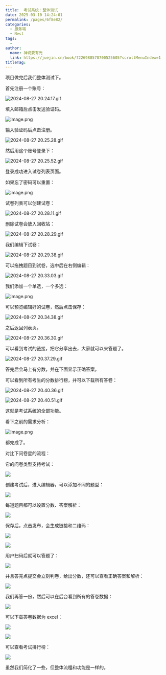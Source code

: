 ```yaml
---
title:  考试系统：整体测试
date: 2025-03-10 14:24:01
permalink: /pages/6f8e82/
categories:
  - 服务端
  - Nest
tags:
  - 
author: 
  name: 神说要有光
  link: https://juejin.cn/book/7226988578700525605?scrollMenuIndex=1
titleTag: 
---
```

项目做完后我们整体测试下。

首先注册一个账号：

![2024-08-27 20.24.17.gif](https://p1-juejin.byteimg.com/tos-cn-i-k3u1fbpfcp/5e488022a5264137bed1afdac7b87d1a~tplv-k3u1fbpfcp-jj-mark:0:0:0:0:q75.image#?w=2756&h=1458&s=168663&e=gif&f=32&b=fefefe)

填入邮箱后点击发送验证码。


![image.png](https://p9-juejin.byteimg.com/tos-cn-i-k3u1fbpfcp/14388c7545f34d6c9f834d5b831e0bfa~tplv-k3u1fbpfcp-jj-mark:0:0:0:0:q75.image#?w=548&h=266&s=37178&e=png&b=f6f6f6)

输入验证码后点击注册。

![2024-08-27 20.25.28.gif](https://p6-juejin.byteimg.com/tos-cn-i-k3u1fbpfcp/db39ab2864904c82b3cf0a5ae07842f5~tplv-k3u1fbpfcp-jj-mark:0:0:0:0:q75.image#?w=2756&h=1458&s=213013&e=gif&f=35&b=fefefe)

然后用这个账号登录下：

![2024-08-27 20.25.52.gif](https://p3-juejin.byteimg.com/tos-cn-i-k3u1fbpfcp/42c93737c3c5453b9d1d1efa90db3415~tplv-k3u1fbpfcp-jj-mark:0:0:0:0:q75.image#?w=2756&h=1458&s=181344&e=gif&f=27&b=fefefe)

登录成功进入试卷列表页面。

如果忘了密码可以重置：


![image.png](https://p3-juejin.byteimg.com/tos-cn-i-k3u1fbpfcp/1d6a583534c94aefa0ddc936f9c37961~tplv-k3u1fbpfcp-jj-mark:0:0:0:0:q75.image#?w=2134&h=998&s=99155&e=png&b=ffffff)

试卷列表可以创建试卷：


![2024-08-27 20.28.11.gif](https://p1-juejin.byteimg.com/tos-cn-i-k3u1fbpfcp/ac7a47f727284fe78225f5210bbf3dc8~tplv-k3u1fbpfcp-jj-mark:0:0:0:0:q75.image#?w=2756&h=1458&s=447336&e=gif&f=34&b=fdfdfd)

删除试卷会放入回收站：

![2024-08-27 20.28.29.gif](https://p1-juejin.byteimg.com/tos-cn-i-k3u1fbpfcp/c74c5f278a57413b8d2a77fbfa730f3d~tplv-k3u1fbpfcp-jj-mark:0:0:0:0:q75.image#?w=2756&h=1458&s=344805&e=gif&f=39&b=fefefe)

我们编辑下试卷：


![2024-08-27 20.29.38.gif](https://p1-juejin.byteimg.com/tos-cn-i-k3u1fbpfcp/9ded10edcc054315b9f82a9141e443b2~tplv-k3u1fbpfcp-jj-mark:0:0:0:0:q75.image#?w=2756&h=1458&s=594693&e=gif&f=56&b=fdfdfd)

可以拖拽题目到试卷，选中后在右侧编辑：


![2024-08-27 20.33.03.gif](https://p6-juejin.byteimg.com/tos-cn-i-k3u1fbpfcp/6958f916045549f298aaf0dc95717b27~tplv-k3u1fbpfcp-jj-mark:0:0:0:0:q75.image#?w=2756&h=1458&s=596511&e=gif&f=70&b=fdfdfd)

我们添加一个单选，一个多选：

![image.png](https://p3-juejin.byteimg.com/tos-cn-i-k3u1fbpfcp/0071c7499ad846c5a66d17526230e6c0~tplv-k3u1fbpfcp-jj-mark:0:0:0:0:q75.image#?w=2710&h=1080&s=182166&e=png&b=ffffff)

可以预览编辑好的试卷，然后点击保存：

![2024-08-27 20.34.38.gif](https://p3-juejin.byteimg.com/tos-cn-i-k3u1fbpfcp/6dd30e7e9cb1468082d27951e55ad622~tplv-k3u1fbpfcp-jj-mark:0:0:0:0:q75.image#?w=2756&h=1458&s=1135120&e=gif&f=59&b=fdfdfd)

之后返回列表页。

![2024-08-27 20.36.30.gif](https://p1-juejin.byteimg.com/tos-cn-i-k3u1fbpfcp/30c1c4138b434b3ba6ec05afa272dbfe~tplv-k3u1fbpfcp-jj-mark:0:0:0:0:q75.image#?w=2756&h=1458&s=441202&e=gif&f=69&b=fefefe)

可以看到考试的链接，把它分享出去，大家就可以来答题了。

![2024-08-27 20.37.29.gif](https://p6-juejin.byteimg.com/tos-cn-i-k3u1fbpfcp/c3ec3edd795d495f9439747d62193436~tplv-k3u1fbpfcp-jj-mark:0:0:0:0:q75.image#?w=2756&h=1458&s=308015&e=gif&f=59&b=fefefe)

答完后会马上有分数，并在下面显示正确答案。

可以看到所有考生的分数排行榜，并可以下载所有答卷：

![2024-08-27 20.40.36.gif](https://p1-juejin.byteimg.com/tos-cn-i-k3u1fbpfcp/2c67e3f029ff4499abdc06527f86d0b3~tplv-k3u1fbpfcp-jj-mark:0:0:0:0:q75.image#?w=2756&h=1458&s=447184&e=gif&f=25&b=fefefe)

![2024-08-27 20.40.51.gif](https://p1-juejin.byteimg.com/tos-cn-i-k3u1fbpfcp/8fe73f5a1994487c8e25d3e53008c767~tplv-k3u1fbpfcp-jj-mark:0:0:0:0:q75.image#?w=2756&h=1458&s=1329953&e=gif&f=65&b=fefefe)

这就是考试系统的全部功能。

看下之前的需求分析：

![image.png](https://p6-juejin.byteimg.com/tos-cn-i-k3u1fbpfcp/34ff0fdfeadc444683d2baf737512d5c~tplv-k3u1fbpfcp-jj-mark:0:0:0:0:q75.image#?w=964&h=1058&s=119163&e=png&b=ffffff)

都完成了。

对比下问卷星的流程：

它的问卷类型支持考试：

![](https://p9-juejin.byteimg.com/tos-cn-i-k3u1fbpfcp/682f3d9f410940e8a195ef066b489c22~tplv-k3u1fbpfcp-jj-mark:0:0:0:0:q75.image#?w=2456&h=1238&s=283811&e=png&b=fcfcfc)

创建考试后，进入编辑器，可以添加不同的题型：

![](https://p3-juejin.byteimg.com/tos-cn-i-k3u1fbpfcp/3c4f4d9fae8145bc97b7323aec889053~tplv-k3u1fbpfcp-jj-mark:0:0:0:0:q75.image#?w=2912&h=1502&s=1189027&e=gif&f=69&b=f7f7f7)

每道题目都可以设置分数、答案解析：

![](https://p9-juejin.byteimg.com/tos-cn-i-k3u1fbpfcp/47d79b3d4d664026801ce0b4ae1a0cb7~tplv-k3u1fbpfcp-jj-mark:0:0:0:0:q75.image#?w=2474&h=1464&s=285348&e=png&b=fdfdfd)

保存后，点击发布，会生成链接和二维码：

![](https://p9-juejin.byteimg.com/tos-cn-i-k3u1fbpfcp/b27b4098e7cb4efea0dfc94b8b216c2e~tplv-k3u1fbpfcp-jj-mark:0:0:0:0:q75.image#?w=1942&h=840&s=181682&e=png&b=fcfcfc)

![](https://p9-juejin.byteimg.com/tos-cn-i-k3u1fbpfcp/07a38196a7ce497fb94d912443f2f59e~tplv-k3u1fbpfcp-jj-mark:0:0:0:0:q75.image#?w=2302&h=1074&s=301412&e=png&b=fcfcfc)

用户扫码后就可以答题了：

![](https://p3-juejin.byteimg.com/tos-cn-i-k3u1fbpfcp/32f8b6710a62464c92b036ae331eaa06~tplv-k3u1fbpfcp-jj-mark:0:0:0:0:q75.image#?w=2184&h=1500&s=252196&e=png&b=ffffff)

并且答完点提交会立刻判卷，给出分数，还可以查看正确答案和解析：

![](https://p1-juejin.byteimg.com/tos-cn-i-k3u1fbpfcp/c9e55fee4f6c4dde8f9b28f6659d6b9c~tplv-k3u1fbpfcp-jj-mark:0:0:0:0:q75.image#?w=1410&h=1446&s=139802&e=png&b=fdfdfd)

我们再答一份，然后可以在后台看到所有的答卷数据：

![](https://p1-juejin.byteimg.com/tos-cn-i-k3u1fbpfcp/40ce6233f75b426eba496d0f75ce6d1d~tplv-k3u1fbpfcp-jj-mark:0:0:0:0:q75.image#?w=2612&h=1102&s=240581&e=png&b=fbfbfb)

可以下载答卷数据为 excel：

![](https://p1-juejin.byteimg.com/tos-cn-i-k3u1fbpfcp/9de2fe1267fd4923995f15ce37e32587~tplv-k3u1fbpfcp-jj-mark:0:0:0:0:q75.image#?w=2240&h=894&s=211901&e=png&b=fbfbfb)

![](https://p9-juejin.byteimg.com/tos-cn-i-k3u1fbpfcp/99c4b85b500c4972bcc67f1cbf2b000c~tplv-k3u1fbpfcp-jj-mark:0:0:0:0:q75.image#?w=1786&h=612&s=141206&e=png&b=fefefe)

可以查看考试排行榜：

![](https://p6-juejin.byteimg.com/tos-cn-i-k3u1fbpfcp/e663ad5b69c24d65ad968f40be2ea72d~tplv-k3u1fbpfcp-jj-mark:0:0:0:0:q75.image#?w=2562&h=1222&s=359226&e=png&b=fcfbfb)

虽然我们简化了一些，但整体流程和功能是一样的。
